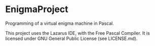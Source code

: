# EnigmaProject
Programming of a virtual enigma machine in Pascal.

This project uses the Lazarus IDE, with the Free Pascal Compiler. It is licensed under GNU General Public License (see LICENSE.md).
